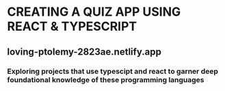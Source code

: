 # CREATING A QUIZ APP USING REACT & TYPESCRIPT
## loving-ptolemy-2823ae.netlify.app
### Exploring projects that use typescipt and react to garner deep foundational knowledge of these programming languages
